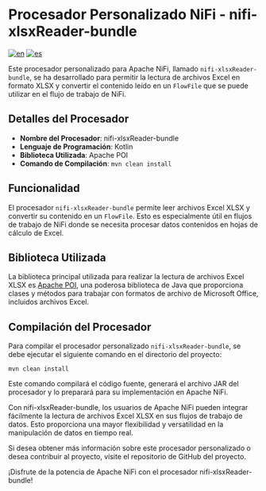 # Procesador Personalizado NiFi - nifi-xlsxReader-bundle
[![en](https://img.shields.io/badge/lang-en-red.svg)](https://github.com/jonatasemidio/multilanguage-readme-pattern/blob/master/README.md)
[![es](https://img.shields.io/badge/lang-es-yellow.svg)](https://github.com/jonatasemidio/multilanguage-readme-pattern/blob/master/README.es.md)

Este procesador personalizado para Apache NiFi, llamado `nifi-xlsxReader-bundle`, se ha desarrollado para permitir la lectura de archivos Excel en formato XLSX y convertir el contenido leído en un `FlowFile` que se puede utilizar en el flujo de trabajo de NiFi.

## Detalles del Procesador

- **Nombre del Procesador**: nifi-xlsxReader-bundle
- **Lenguaje de Programación**: Kotlin
- **Biblioteca Utilizada**: Apache POI
- **Comando de Compilación**: `mvn clean install`

## Funcionalidad

El procesador `nifi-xlsxReader-bundle` permite leer archivos Excel XLSX y convertir su contenido en un `FlowFile`. Esto es especialmente útil en flujos de trabajo de NiFi donde se necesita procesar datos contenidos en hojas de cálculo de Excel.

## Biblioteca Utilizada

La biblioteca principal utilizada para realizar la lectura de archivos Excel XLSX es [Apache POI](https://poi.apache.org/), una poderosa biblioteca de Java que proporciona clases y métodos para trabajar con formatos de archivo de Microsoft Office, incluidos archivos Excel.

## Compilación del Procesador

Para compilar el procesador personalizado `nifi-xlsxReader-bundle`, se debe ejecutar el siguiente comando en el directorio del proyecto:

```
mvn clean install
```
Este comando compilará el código fuente, generará el archivo JAR del procesador y lo preparará para su implementación en Apache NiFi.

Con nifi-xlsxReader-bundle, los usuarios de Apache NiFi pueden integrar fácilmente la lectura de archivos Excel XLSX en sus flujos de trabajo de datos. Esto proporciona una mayor flexibilidad y versatilidad en la manipulación de datos en tiempo real.

Si desea obtener más información sobre este procesador personalizado o desea contribuir al proyecto, visite el repositorio de GitHub del proyecto.

¡Disfrute de la potencia de Apache NiFi con el procesador nifi-xlsxReader-bundle!
